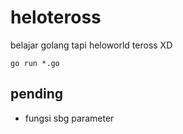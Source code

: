 # heloteross
belajar golang tapi heloworld teross XD

````
go run *.go

````

## pending
- fungsi sbg parameter
